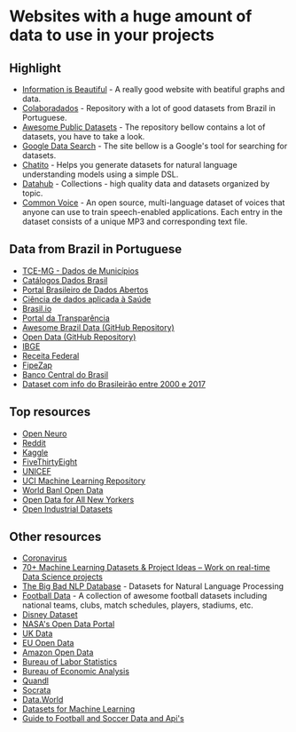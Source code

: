 # Websites with a huge amount of data to use in your projects
## Highlight
* [Information is Beautiful](https://informationisbeautiful.net/data/) - A really good website with beatiful graphs and data.
* [Colaboradados](https://colaboradados.github.io/) - Repository with a lot of good datasets from Brazil in Portuguese.
* [Awesome Public Datasets](https://github.com/awesomedata/awesome-public-datasets) - The repository bellow contains a lot of datasets, you have to take a look.
* [Google Data Search](https://toolbox.google.com/datasetsearch) - The site bellow is a Google's tool for searching for datasets.
* [Chatito](https://rodrigopivi.github.io/Chatito/) - Helps you generate datasets for natural language understanding models using a simple DSL.
* [Datahub](https://datahub.io/collections) - Collections - high quality data and datasets organized by topic.
* [Common Voice](https://commonvoice.mozilla.org/pt/datasets) - An open source, multi-language dataset of voices that anyone can use to train speech-enabled applications. Each entry in the dataset consists of a unique MP3 and corresponding text file.

## Data from Brazil in Portuguese
* [TCE-MG - Dados de Municípios](https://dadosabertos.tce.mg.gov.br/index.xhtml)
* [Catálogos Dados Brasil](https://github.com/dadosgovbr/catalogos-dados-brasil/blob/master/dados/catalogos.csv)
* [Portal Brasileiro de Dados Abertos](http://dados.gov.br/dataset)
* [Ciência de dados aplicada à Saúde](https://bigdata.icict.fiocruz.br/)
* [Brasil.io](https://brasil.io/datasets)
* [Portal da Transparência](http://www.portaldatransparencia.gov.br/)
* [Awesome Brazil Data (GitHub Repository)](https://github.com/juliohm/awesome-brazil-data)
* [Open Data (GitHub Repository)](https://github.com/datasets-br)
* [IBGE](https://downloads.ibge.gov.br/)
* [Receita Federal](http://idg.receita.fazenda.gov.br/dados)
* [FipeZap](http://fipezap.zapimoveis.com.br/)
* [Banco Central do Brasil](https://www.bcb.gov.br/?serietemp)
* [Dataset com info do Brasileirão entre 2000 e 2017](https://github.com/adaoduque/Brasileirao_Dataset)

## Top resources
* [Open Neuro](https://openneuro.org/public/datasets)
* [Reddit](https://www.reddit.com/r/datasets)
* [Kaggle](https://www.kaggle.com/datasets)
* [FiveThirtyEight](https://data.fivethirtyeight.com/)
* [UNICEF](https://data.unicef.org/resources/resource-type/datasets/)
* [UCI Machine Learning Repository](http://mlr.cs.umass.edu/ml/datasets.html)
* [World Banl Open Data](https://data.worldbank.org/)
* [Open Data for All New Yorkers](https://opendata.cityofnewyork.us/)
* [Open Industrial Datasets](https://github.com/AndreaPi/Open-industrial-datasets)
## Other resources
* [Coronavirus](https://docs.google.com/spreadsheets/d/1JALlvOAolTQXad38ffSVHe0-TfjgBYDSpbQqQBIjRyE/edit#gid=0)
* [70+ Machine Learning Datasets & Project Ideas – Work on real-time Data Science projects](https://data-flair.training/blogs/machine-learning-datasets)
* [The Big Bad NLP Database](https://quantumstat.com/dataset/dataset.html) - Datasets for Natural Language Processing
* [Football Data](https://datahub.io/collections/football) - A collection of awesome football datasets including national teams, clubs, match schedules, players, stadiums, etc.
* [Disney Dataset](https://www.disneyresearch.com/datasets/)
* [NASA's Open Data Portal](https://data.nasa.gov/)
* [UK Data](https://data.gov.uk/)
* [EU Open Data](http://data.europa.eu/euodp/en/data/?utm_source=datafloq&utm_medium=ref&utm_campaign=datafloq)
* [Amazon Open Data](https://registry.opendata.aws/)
* [Bureau of Labor Statistics](https://www.bls.gov/data/)
* [Bureau of Economic Analysis](http://www.bea.gov/data/gdp)
* [Quandl](https://www.quandl.com/search)
* [Socrata](https://opendata.socrata.com/)
* [Data.World](https://data.world/)
* [Datasets for Machine Learning](https://www.datasetlist.com/)
* [Guide to Football and Soccer Data and Api's](https://www.jokecamp.com/blog/guide-to-football-and-soccer-data-and-apis/)

